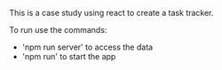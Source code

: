 This is a case study using react to create a task tracker.

To run use the commands:
</br>
<ul>
    <li>
    'npm run server' to access the data
    </li>
    <li>
    'npm run' to start the app
    </ li>
</ul>
